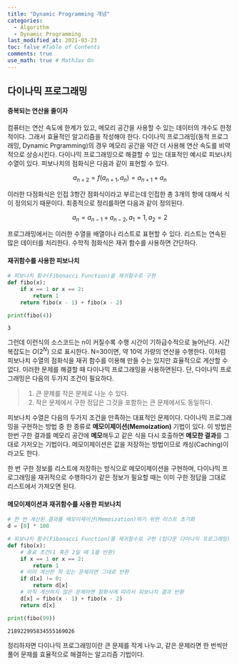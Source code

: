 ```yaml
---
title: "Dynamic Programming 개념"
categories: 
  - Algorithm
  - Dynamic Programming
last_modified_at: 2021-03-23
toc: false #Table of Contents
comments: true
use_math: true # MathJax On
---
```


## 다이나믹 프로그래밍

#### 중복되는 연산을 줄이자

컴퓨터는 연산 속도에 한계가 있고, 메모리 공간을 사용할 수 있는 데이터의 개수도 한정적이다. 그래서 효율적인 알고리즘을 작성해야 한다.  다이나믹 프로그래밍(동적 프로그래밍, Dynamic Prgramming)의 경우 메모리 공간을 약간 더 사용해 연산 속도를 비약적으로 상승시킨다. 다이나믹 프로그래밍으로 해결할 수 있는 대표적인 예시로 피보나치 수열이 있다. 피보나치의 점화식은 다음과 같이 표현할 수 있다. 

$$a_{n+2} = f(a_{n+1}, a_n) = a_{n+1} + a_n $$

이러한 다점화식은 인접 3항간 점화식이라고 부르는데 인접한 총 3개의 항에 대해서 식이 정의되기 때문이다. 최종적으로 정리를하면 다음과 같이 정의된다.

$$a_n = a_{n-1} + a_{n-2}, a_1 = 1, a_2 = 2$$

프로그래밍에서는 이러한 수열을 배열이나 리스트로 표현할 수 있다. 리스트는 연속된 많은 데이터를 처리한다. 수학적 점화식은 재귀 함수를 사용하면 간단하다.

#### 재귀함수를 사용한 피보나치

```python
# 피보나치 함수(Fibonacci Function)을 재귀함수로 구현
def fibo(x):
    if x == 1 or x == 2:
        return 1
    return fibo(x - 1) + fibo(x - 2)

print(fibo(4))
```

    3
    
그런데 이런식의 소스코드는 n이 커질수록 수행 시간이 기하급수적으로 늘어난다. 시간복잡도는 $O(2^N)$ 으로 표시한다. N=30이면, 약 10억 가량의 연산을 수행한다. 이처럼 피보나치 수열의 점화식을 재귀 함수를 이용해 만들 수는 있지만 효율적으로 계산할 수 없다. 이러한 문제를 해결할 때 다이나믹 프로그래밍을 사용하면된다. 단, 다이나믹 프로그래밍은 다음의 두가지 조건이 필요하다.

> 1. 큰 문제를 작은 문제로 나눈 수 있다.<br>
> 2. 작은 문제에서 구한 정답은 그것을 포함하는 큰 문제에서도 동일하다.<br>

피보나치 수열은 다음의 두가지 조건을 만족하는 대표적인 문제이다. 다이나믹 프로그래밍을 구현하는 방법 중 한 종류로 **메모이제이션(Memoization)** 기법이 있다. 이 방법은 한번 구한 결과를 메모리 공간에 **메모**해두고 같은 식을 다시 호출하면 **메모한 결과**를 그대로 가저오는 기법이다. 메모이제이션은 값을 저장하는 방법이므로 캐싱(Caching)이라고도 한다.

한 번 구한 정보를 리스트에 저장하는 방식으로 메모이제이션을 구현하며, 다이나믹 프로그래밍을 재귀적으로 수행하다가 같은 정보가 필요할 때는 이미 구한 정답을 그대로 리스트에서 가져오면 된다.

#### 메모이제이션과 재귀함수를 사용한 피보나치

```python
# 한 번 계산된 결과를 메모이제이션(Memoization)하기 위한 리스트 초기화
d = [0] * 100

# 피보나치 함수(Fibonacci Function)를 재귀함수로 구현 (탑다운 다이나믹 프로그래밍)
def fibo(x):
    # 종료 조건(1 혹은 2일 때 1을 반환)
    if x == 1 or x == 2:
        return 1
    # 이미 계산한 적 있는 문제라면 그대로 반환
    if d[x] != 0:
        return d[x]
    # 아직 계산하지 않은 문제라면 점화식에 따라서 피보나치 결과 반환
    d[x] = fibo(x - 1) + fibo(x - 2)
    return d[x]

print(fibo(99))
```

    218922995834555169026
    
정리하자면 다이나믹 프로그래밍이란 큰 문제를 작게 나누고, 같은 문제라면 한 번씩만 풀어 문제를 효율적으로 해결하는 알고리즘 기법이다.
